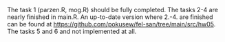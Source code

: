 The task 1 (parzen.R, mog.R) should be fully completed.
The tasks 2-4 are nearly finished in main.R.
An up-to-date version where 2.-4. are finished can be found at https://github.com/pokusew/fel-san/tree/main/src/hw05.
The tasks 5 and 6 and not implemented at all.

